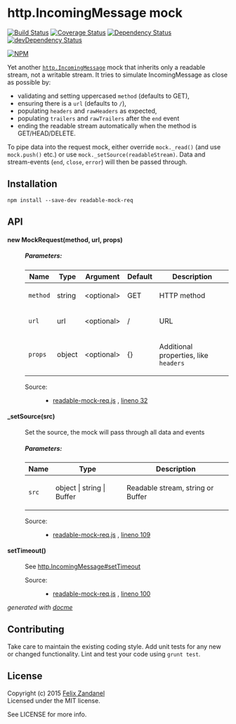 # http.IncomingMessage mock

[![Build Status](https://travis-ci.org/fza/readable-mock-req.svg)](https://travis-ci.org/fza/readable-mock-req) [![Coverage Status](https://coveralls.io/repos/fza/readable-mock-req/badge.svg?branch=master)](https://coveralls.io/r/fza/readable-mock-req?branch=master) [![Dependency Status](https://david-dm.org/fza/readable-mock-req.svg)](https://david-dm.org/fza/readable-mock-req) [![devDependency Status](https://david-dm.org/fza/readable-mock-req/dev-status.svg)](https://david-dm.org/fza/readable-mock-req#info=devDependencies)

[![NPM](https://nodei.co/npm/readable-mock-req.png)](https://npmjs.org/package/readable-mock-req)

Yet another [`http.IncomingMessage`](https://nodejs.org/api/http.html#http_http_incomingmessage) mock that inherits only a readable stream, not a writable stream. It tries to simulate IncomingMessage as close as possible by:

* validating and setting uppercased `method` (defaults to GET),
* ensuring there is a `url` (defaults to `/`),
* populating `headers` and `rawHeaders` as expected,
* populating `trailers` and `rawTrailers` after the `end` event
* ending the readable stream automatically when the method is GET/HEAD/DELETE.

To pipe data into the request mock, either override `mock._read()` (and use `mock.push()` etc.) or use `mock._setSource(readableStream)`. Data and stream-events (`end`, `close`, `error`) will then be passed through.

## Installation

```shell
npm install --save-dev readable-mock-req
```

## API

<!-- START docme generated API please keep comment here to allow auto update -->
<!-- DON'T EDIT THIS SECTION, INSTEAD RE-RUN docme TO UPDATE -->

<div>
<div class="jsdoc-githubify">
<section>
<article>
<div class="container-overview">
<dt>
<h4 class="name" id="MockRequest"><span class="type-signature"></span>new MockRequest<span class="signature">(<span class="optional">method</span>, <span class="optional">url</span>, <span class="optional">props</span>)</span><span class="type-signature"></span></h4>
</dt>
<dd>
<h5>Parameters:</h5>
<table class="params">
<thead>
<tr>
<th>Name</th>
<th>Type</th>
<th>Argument</th>
<th>Default</th>
<th class="last">Description</th>
</tr>
</thead>
<tbody>
<tr>
<td class="name"><code>method</code></td>
<td class="type">
<span class="param-type">string</span>
</td>
<td class="attributes">
&lt;optional><br>
</td>
<td class="default">
GET
</td>
<td class="description last"><p>HTTP method</p></td>
</tr>
<tr>
<td class="name"><code>url</code></td>
<td class="type">
<span class="param-type">url</span>
</td>
<td class="attributes">
&lt;optional><br>
</td>
<td class="default">
/
</td>
<td class="description last"><p>URL</p></td>
</tr>
<tr>
<td class="name"><code>props</code></td>
<td class="type">
<span class="param-type">object</span>
</td>
<td class="attributes">
&lt;optional><br>
</td>
<td class="default">
{}
</td>
<td class="description last"><p>Additional properties, like <code>headers</code></p></td>
</tr>
</tbody>
</table>
<dl class="details">
<dt class="tag-source">Source:</dt>
<dd class="tag-source"><ul class="dummy">
<li>
<a href="https://github.com/fza/readable-mock-req/blob/master/readable-mock-req.js">readable-mock-req.js</a>
<span>, </span>
<a href="https://github.com/fza/readable-mock-req/blob/master/readable-mock-req.js#L32">lineno 32</a>
</li>
</ul></dd>
</dl>
</dd>
</div>
<dl>
<dt>
<h4 class="name" id="_setSource"><span class="type-signature"></span>_setSource<span class="signature">(src)</span><span class="type-signature"></span></h4>
</dt>
<dd>
<div class="description">
<p>Set the source, the mock will pass through all data and events</p>
</div>
<h5>Parameters:</h5>
<table class="params">
<thead>
<tr>
<th>Name</th>
<th>Type</th>
<th class="last">Description</th>
</tr>
</thead>
<tbody>
<tr>
<td class="name"><code>src</code></td>
<td class="type">
<span class="param-type">object</span>
|
<span class="param-type">string</span>
|
<span class="param-type">Buffer</span>
</td>
<td class="description last"><p>Readable stream, string or Buffer</p></td>
</tr>
</tbody>
</table>
<dl class="details">
<dt class="tag-source">Source:</dt>
<dd class="tag-source"><ul class="dummy">
<li>
<a href="https://github.com/fza/readable-mock-req/blob/master/readable-mock-req.js">readable-mock-req.js</a>
<span>, </span>
<a href="https://github.com/fza/readable-mock-req/blob/master/readable-mock-req.js#L109">lineno 109</a>
</li>
</ul></dd>
</dl>
</dd>
<dt>
<h4 class="name" id="setTimeout"><span class="type-signature"></span>setTimeout<span class="signature">()</span><span class="type-signature"></span></h4>
</dt>
<dd>
<div class="description">
<p>See
<a href="https://nodejs.org/api/http.html#http_message_settimeout_msecs_callback">http.IncomingMessage#setTimeout</a></p>
</div>
<dl class="details">
<dt class="tag-source">Source:</dt>
<dd class="tag-source"><ul class="dummy">
<li>
<a href="https://github.com/fza/readable-mock-req/blob/master/readable-mock-req.js">readable-mock-req.js</a>
<span>, </span>
<a href="https://github.com/fza/readable-mock-req/blob/master/readable-mock-req.js#L100">lineno 100</a>
</li>
</ul></dd>
</dl>
</dd>
</dl>
</article>
</section>
</div>

*generated with [docme](https://github.com/thlorenz/docme)*
</div>
<!-- END docme generated API please keep comment here to allow auto update -->

## Contributing

Take care to maintain the existing coding style. Add unit tests for any new or changed functionality. Lint and test your code using `grunt test`.

## License

Copyright (c) 2015 [Felix Zandanel](mailto:felix@zandanel.me)  
Licensed under the MIT license.

See LICENSE for more info.

